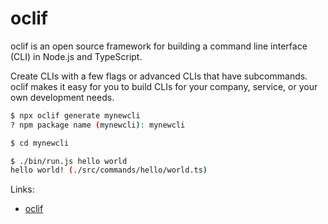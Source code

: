 # oclif

oclif is an open source framework for building a command line interface (CLI) in Node.js and TypeScript.

Create CLIs with a few flags or advanced CLIs that have subcommands. oclif makes it easy for you to build CLIs for your company, service, or your own development needs.

```sh
$ npx oclif generate mynewcli
? npm package name (mynewcli): mynewcli

$ cd mynewcli

$ ./bin/run.js hello world
hello world! (./src/commands/hello/world.ts)
```

Links:

- [oclif](https://oclif.io)
